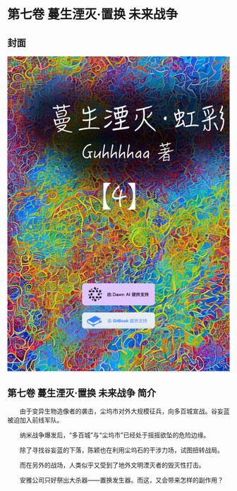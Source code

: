 # 第七卷 蔓生湮灭·置换 未来战争

## 封面



![](../../.gitbook/assets/4.png)

## 第七卷 蔓生湮灭·置换 未来战争 简介

　　由于变异生物造像者的袭击，尘坞市对外大规模征兵，向多百城宣战。谷妄蓝被迫加入前线军队。

　　纳米战争爆发后，“多百城”与“尘坞市”已经处于摇摇欲坠的危险边缘。

　　除了寻找谷妄蓝的下落，陈颖也在利用尘坞石的干涉力场，试图扭转战局。

　　而在另外的战场，人类似乎又受到了地外文明湮灭者的毁灭性打击。

　　安雅公司只好祭出大杀器——置换发生器。而这，又会带来怎样的副作用？

